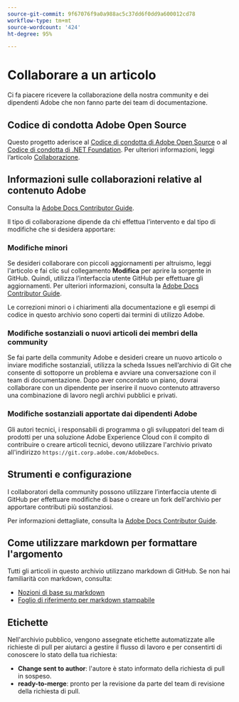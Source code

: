 ```yaml
---
source-git-commit: 9f67076f9a0a988ac5c37dd6f0dd9a600012cd78
workflow-type: tm+mt
source-wordcount: '424'
ht-degree: 95%

---
```

# Collaborare a un articolo

Ci fa piacere ricevere la collaborazione della nostra community e dei dipendenti Adobe che non fanno parte dei team di documentazione.

## Codice di condotta Adobe Open Source

Questo progetto aderisce al [Codice di condotta di Adobe Open Source](code-of-conduct.md) o al [Codice di condotta di .NET Foundation](https://dotnetfoundation.org/code-of-conduct). Per ulteriori informazioni, leggi l’articolo [Collaborazione](contributing.md).

## Informazioni sulle collaborazioni relative al contenuto Adobe

Consulta la [Adobe Docs Contributor Guide](https://experienceleague.adobe.com/docs/contributor/contributor-guide/introduction.html).

Il tipo di collaborazione dipende da chi effettua l’intervento e dal tipo di modifiche che si desidera apportare:

### Modifiche minori

Se desideri collaborare con piccoli aggiornamenti per altruismo, leggi l&#39;articolo e fai clic sul collegamento **Modifica** per aprire la sorgente in GitHub. Quindi, utilizza l’interfaccia utente GitHub per effettuare gli aggiornamenti. Per ulteriori informazioni, consulta la [Adobe Docs Contributor Guide](https://experienceleague.adobe.com/docs/contributor/contributor-guide/introduction.html).

Le correzioni minori o i chiarimenti alla documentazione e gli esempi di codice in questo archivio sono coperti dai termini di utilizzo Adobe.

### Modifiche sostanziali o nuovi articoli dei membri della community

Se fai parte della community Adobe e desideri creare un nuovo articolo o inviare modifiche sostanziali, utilizza la scheda Issues nell’archivio di Git che consente di sottoporre un problema e avviare una conversazione con il team di documentazione. Dopo aver concordato un piano, dovrai collaborare con un dipendente per inserire il nuovo contenuto attraverso una combinazione di lavoro negli archivi pubblici e privati.

<!--
If you submit a pull request with significant changes to documentation and code examples, you'll see a message in the pull request asking you to submit an online contribution license agreement (CLA). We need you to complete the online form before we can review your pull request.
-->

### Modifiche sostanziali apportate dai dipendenti Adobe

Gli autori tecnici, i responsabili di programma o gli sviluppatori del team di prodotti per una soluzione Adobe Experience Cloud con il compito di contribuire o creare articoli tecnici, devono utilizzare l&#39;archivio privato all&#39;indirizzo `https://git.corp.adobe.com/AdobeDocs`.

<!--Employees from other parts of the Adobe world should use the public repo for minor updates.-->

## Strumenti e configurazione

I collaboratori della community possono utilizzare l’interfaccia utente di GitHub per effettuare modifiche di base o creare un fork dell&#39;archivio per apportare contributi più sostanziosi.

Per informazioni dettagliate, consulta la [Adobe Docs Contributor Guide](https://experienceleague.adobe.com/docs/contributor/contributor-guide/introduction.html).

## Come utilizzare markdown per formattare l&#39;argomento

Tutti gli articoli in questo archivio utilizzano markdown di GitHub. Se non hai familiarità con markdown, consulta:

* [Nozioni di base su markdown](https://help.github.com/articles/getting-started-with-writing-and-formatting-on-github/)
* [Foglio di riferimento per markdown stampabile](https://guides.github.com/pdfs/markdown-cheatsheet-online.pdf)

## Etichette

Nell&#39;archivio pubblico, vengono assegnate etichette automatizzate alle richieste di pull per aiutarci a gestire il flusso di lavoro e per consentirti di conoscere lo stato della tua richiesta:

* **Change sent to author**: l&#39;autore è stato informato della richiesta di pull in sospeso.
* **ready-to-merge**: pronto per la revisione da parte del team di revisione della richiesta di pull.
